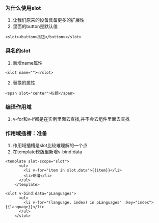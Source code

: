 ### 为什么使用slot
1. 让我们原来的设备具备更多的扩展性
2. 里面的button是默认值
```vue
<slot><button>按钮</button></slot>
```

### 具名的slot
1. 新增name属性
```vue
<slot name=""></slot>
```
2. 替换的属性
```vue
<span slot="center">标题</span>
```

### 编译作用域
1. v-for和v-if都是在实例里面去查找,并不会去组件里面去查找

### 作用域插槽：准备
1. 作用域插槽是slot比较难理解的一个点
2. 在template模版里新增v-bind:data
```vue
<template slot-scope="slot">
      <ul>
        <li v-for="item in slot.data">{{item}}</li>
        <li>新增</li>
      </ul>
    </template>
```
```vue
<slot v-bind:data="pLanguages">
      <ul>
        <li v-for="(language, index) in pLanguages" :key="index">{{language}}</li>
      </ul>
    </slot>
```
